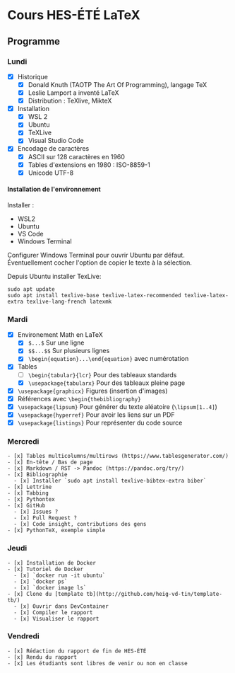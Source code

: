 # Cours HES-ÉTÉ LaTeX

## Programme

### Lundi

- [x] Historique
    - [x] Donald Knuth (TAOTP The Art Of Programming), langage TeX
    - [x] Leslie Lamport a inventé LaTeX
    - [x] Distribution : TeXlive, MikteX 
- [x] Installation 
    - [x] WSL 2 
    - [x] Ubuntu 
    - [x] TeXLive
    - [x] Visual Studio Code
- [x] Encodage de caractères
    - [x] ASCII sur 128 caractères en 1960
    - [x] Tables d'extensions en 1980 : ISO-8859-1
    - [x] Unicode UTF-8 

#### Installation de l'environnement

Installer :

  - WSL2
  - Ubuntu
  - VS Code
  - Windows Terminal

Configurer Windows Terminal pour ouvrir Ubuntu par défaut. Éventuellement cocher l'option de copier le texte à la sélection. 

Depuis Ubuntu installer TexLive:

```
sudo apt update
sudo apt install texlive-base texlive-latex-recommended texlive-latex-extra texlive-lang-french latexmk
```

### Mardi

- [x] Environement Math en LaTeX
  - [x] `$...$` Sur une ligne
  - [x] `$$...$$` Sur plusieurs lignes
  - [x] `\begin{equation}...\end{equation}` avec numérotation
- [x] Tables
  - [ ] `\begin{tabular}{lcr}` Pour des tableaux standards
  - [x] `\usepackage{tabularx}` Pour des tableaux pleine page
- [x] `\usepackage{graphicx}` Figures (insertion d'images)
- [x] Références avec `\begin{thebibliography}`
- [x] `\usepackage{lipsum}` Pour générer du texte aléatoire (`\lipsum[1..4]`)
- [x] `\usepackage{hyperref}` Pour avoir les liens sur un PDF
- [x] `\usepackage{listings}` Pour représenter du code source

### Mercredi

    - [x] Tables multicolumns/multirows (https://www.tablesgenerator.com/)
    - [x] En-tête / Bas de page
    - [x] Markdown / RST -> Pandoc (https://pandoc.org/try/)
    - [x] Bibliographie
      - [x] Installer `sudo apt install texlive-bibtex-extra biber`
    - [x] Lettrine
    - [x] Tabbing
    - [x] Pythontex
    - [x] GitHub
      - [x] Issues ?
      - [x] Pull Request ?
      - [x] Code insight, contributions des gens
    - [x] PythonTeX, exemple simple

### Jeudi

    - [x] Installation de Docker
    - [x] Tutoriel de Docker 
      - [x] `docker run -it ubuntu`
      - [x] `docker ps`
      - [x] `docker image ls`
    - [x] Clone du [template tb](http://github.com/heig-vd-tin/template-tb/)
      - [x] Ouvrir dans DevContainer
      - [x] Compiler le rapport
      - [x] Visualiser le rapport

### Vendredi

    - [x] Rédaction du rapport de fin de HES-ÉTÉ
    - [x] Rendu du rapport
    - [x] Les étudiants sont libres de venir ou non en classe
